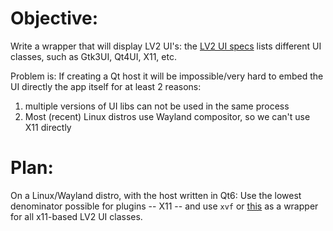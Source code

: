 # Objective:
Write a wrapper that will display LV2 UI's:
the [LV2 UI specs](http://lv2plug.in/ns/extensions/ui) lists different UI classes, such as 
Gtk3UI, Qt4UI, X11, etc.

Problem is: If creating a Qt host it will be impossible/very hard to embed the UI directly the app itself for at least 2 reasons:
1. multiple versions of UI libs can not be used in the same process
2. Most (recent) Linux distros use Wayland compositor, so we can't use X11 directly


# Plan:
On a Linux/Wayland distro, with the host written in Qt6:
Use the lowest denominator possible for plugins -- X11 -- and use `xvf` or [this](https://lists.freedesktop.org/archives/wayland-devel/2023-November/043329.html) as a wrapper for all x11-based LV2 UI classes.